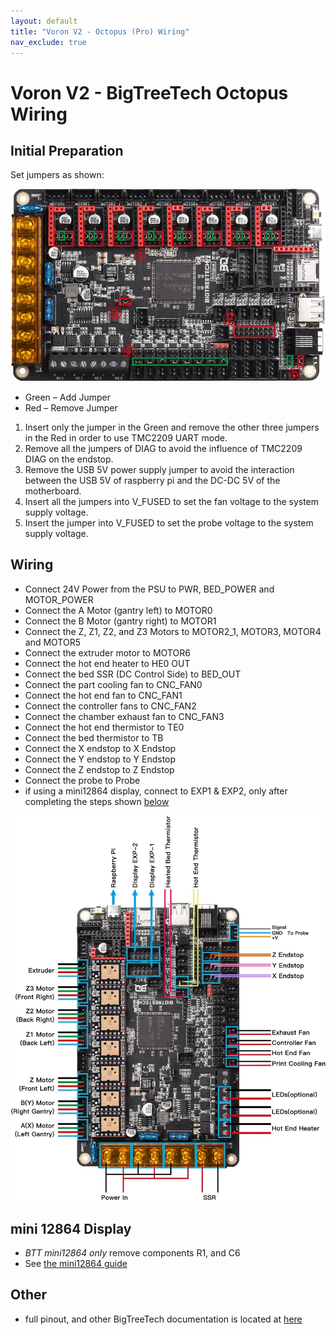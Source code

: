 ```yaml
---
layout: default
title: "Voron V2 - Octopus (Pro) Wiring"
nav_exclude: true
---
```


# Voron V2 - BigTreeTech Octopus Wiring

## Initial Preparation 

Set jumpers as shown:

![](./images/v2-octopus-initial-preparation.jpg)

* Green – Add Jumper
* Red – Remove Jumper 
1. Insert only the jumper in the Green and remove the other three jumpers in the Red in order to use TMC2209 UART mode.
2. Remove all the jumpers of DIAG to avoid the influence of TMC2209 DIAG on the endstop.
3. Remove the USB 5V power supply jumper to avoid the interaction between the USB 5V of raspberry pi and the DC-DC 5V of the motherboard.
4. Insert all the jumpers into V_FUSED to set the fan voltage to the system supply voltage.
5. Insert the jumper into V_FUSED to set the probe voltage to the system supply voltage.

## Wiring

* Connect 24V Power from the PSU to PWR, BED_POWER and MOTOR_POWER 
* Connect the A Motor (gantry left) to MOTOR0
* Connect the B Motor (gantry right) to MOTOR1
* Connect the Z, Z1, Z2, and Z3 Motors to MOTOR2_1, MOTOR3, MOTOR4 and MOTOR5
* Connect the extruder motor to MOTOR6
* Connect the hot end heater to HE0 OUT
* Connect the bed SSR (DC Control Side) to BED_OUT
* Connect the part cooling fan to CNC_FAN0
* Connect the hot end fan to CNC_FAN1
* Connect the controller fans to CNC_FAN2
* Connect the chamber exhaust fan to  CNC_FAN3
* Connect the hot end thermistor to TE0
* Connect the bed thermistor to TB
* Connect the X endstop to X Endstop
* Connect the Y endstop to Y Endstop
* Connect the Z endstop to Z Endstop
* Connect the probe to Probe
* if using a mini12864 display, connect to EXP1 & EXP2, only after completing the steps shown [below](#mini-12864-Display)

![](./images/v2_octopus_wiring.jpg)
 
## mini 12864 Display

* *BTT mini12864 only* remove components R1, and C6
* See [the mini12864 guide](./mini12864_klipper_guide.md)

## Other
* full pinout, and other BigTreeTech documentation is located at [here](https://github.com/bigtreetech/BIGTREETECH-OCTOPUS-V1.0/tree/master/Octopus%20works%20on%20Voron%20v2.4/Firmware/Klipper) 
